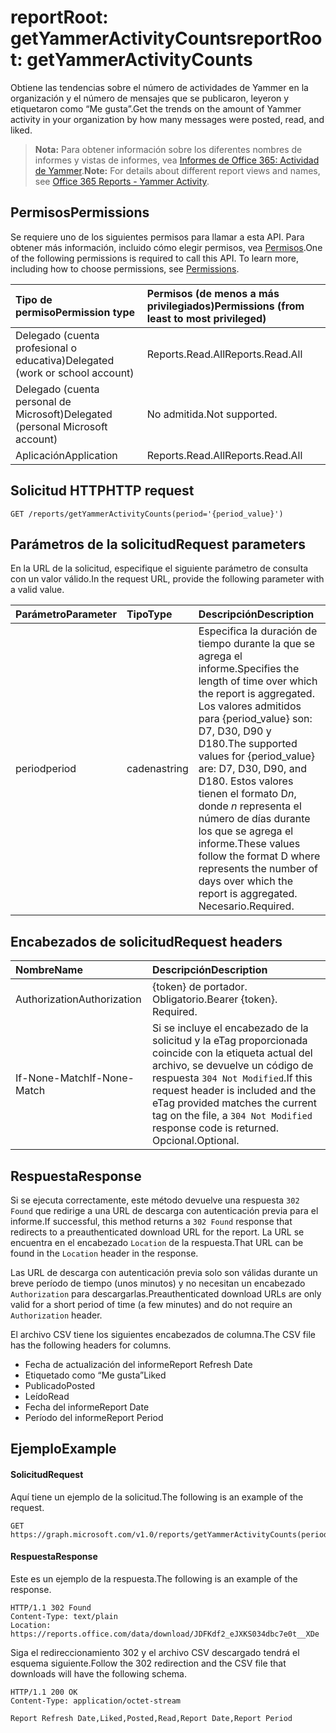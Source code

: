 # <a name="reportroot-getyammeractivitycounts"></a><span data-ttu-id="71bd0-101">reportRoot: getYammerActivityCounts</span><span class="sxs-lookup"><span data-stu-id="71bd0-101">reportRoot: getYammerActivityCounts</span></span>

<span data-ttu-id="71bd0-102">Obtiene las tendencias sobre el número de actividades de Yammer en la organización y el número de mensajes que se publicaron, leyeron y etiquetaron como “Me gusta”.</span><span class="sxs-lookup"><span data-stu-id="71bd0-102">Get the trends on the amount of Yammer activity in your organization by how many messages were posted, read, and liked.</span></span>

> <span data-ttu-id="71bd0-103">**Nota:** Para obtener información sobre los diferentes nombres de informes y vistas de informes, vea [Informes de Office 365: Actividad de Yammer](https://support.office.com/client/Yammer-activity-c7c9f938-5b8e-4d52-b1a2-c7c32cb2312a).</span><span class="sxs-lookup"><span data-stu-id="71bd0-103">**Note:** For details about different report views and names, see [Office 365 Reports - Yammer Activity](https://support.office.com/client/Yammer-activity-c7c9f938-5b8e-4d52-b1a2-c7c32cb2312a).</span></span>

## <a name="permissions"></a><span data-ttu-id="71bd0-104">Permisos</span><span class="sxs-lookup"><span data-stu-id="71bd0-104">Permissions</span></span>

<span data-ttu-id="71bd0-p101">Se requiere uno de los siguientes permisos para llamar a esta API. Para obtener más información, incluido cómo elegir permisos, vea [Permisos](../../../concepts/permissions_reference.md).</span><span class="sxs-lookup"><span data-stu-id="71bd0-p101">One of the following permissions is required to call this API. To learn more, including how to choose permissions, see [Permissions](../../../concepts/permissions_reference.md).</span></span>

| <span data-ttu-id="71bd0-107">Tipo de permiso</span><span class="sxs-lookup"><span data-stu-id="71bd0-107">Permission type</span></span>                        | <span data-ttu-id="71bd0-108">Permisos (de menos a más privilegiados)</span><span class="sxs-lookup"><span data-stu-id="71bd0-108">Permissions (from least to most privileged)</span></span> |
| :------------------------------------- | :--------------------------------------- |
| <span data-ttu-id="71bd0-109">Delegado (cuenta profesional o educativa)</span><span class="sxs-lookup"><span data-stu-id="71bd0-109">Delegated (work or school account)</span></span>     | <span data-ttu-id="71bd0-110">Reports.Read.All</span><span class="sxs-lookup"><span data-stu-id="71bd0-110">Reports.Read.All</span></span>                         |
| <span data-ttu-id="71bd0-111">Delegado (cuenta personal de Microsoft)</span><span class="sxs-lookup"><span data-stu-id="71bd0-111">Delegated (personal Microsoft account)</span></span> | <span data-ttu-id="71bd0-112">No admitida.</span><span class="sxs-lookup"><span data-stu-id="71bd0-112">Not supported.</span></span>                           |
| <span data-ttu-id="71bd0-113">Aplicación</span><span class="sxs-lookup"><span data-stu-id="71bd0-113">Application</span></span>                            | <span data-ttu-id="71bd0-114">Reports.Read.All</span><span class="sxs-lookup"><span data-stu-id="71bd0-114">Reports.Read.All</span></span>                         |

## <a name="http-request"></a><span data-ttu-id="71bd0-115">Solicitud HTTP</span><span class="sxs-lookup"><span data-stu-id="71bd0-115">HTTP request</span></span>

<!-- { "blockType": "ignored" } --> 

```http
GET /reports/getYammerActivityCounts(period='{period_value}')
```

## <a name="request-parameters"></a><span data-ttu-id="71bd0-116">Parámetros de la solicitud</span><span class="sxs-lookup"><span data-stu-id="71bd0-116">Request parameters</span></span>

<span data-ttu-id="71bd0-117">En la URL de la solicitud, especifique el siguiente parámetro de consulta con un valor válido.</span><span class="sxs-lookup"><span data-stu-id="71bd0-117">In the request URL, provide the following parameter with a valid value.</span></span>

| <span data-ttu-id="71bd0-118">Parámetro</span><span class="sxs-lookup"><span data-stu-id="71bd0-118">Parameter</span></span> | <span data-ttu-id="71bd0-119">Tipo</span><span class="sxs-lookup"><span data-stu-id="71bd0-119">Type</span></span>   | <span data-ttu-id="71bd0-120">Descripción</span><span class="sxs-lookup"><span data-stu-id="71bd0-120">Description</span></span>                              |
| :-------- | :----- | :--------------------------------------- |
| <span data-ttu-id="71bd0-121">period</span><span class="sxs-lookup"><span data-stu-id="71bd0-121">period</span></span>    | <span data-ttu-id="71bd0-122">cadena</span><span class="sxs-lookup"><span data-stu-id="71bd0-122">string</span></span> | <span data-ttu-id="71bd0-123">Especifica la duración de tiempo durante la que se agrega el informe.</span><span class="sxs-lookup"><span data-stu-id="71bd0-123">Specifies the length of time over which the report is aggregated.</span></span> <span data-ttu-id="71bd0-124">Los valores admitidos para {period_value} son: D7, D30, D90 y D180.</span><span class="sxs-lookup"><span data-stu-id="71bd0-124">The supported values for {period_value} are: D7, D30, D90, and D180.</span></span> <span data-ttu-id="71bd0-125">Estos valores tienen el formato D*n*, donde *n* representa el número de días durante los que se agrega el informe.</span><span class="sxs-lookup"><span data-stu-id="71bd0-125">These values follow the format D   where    represents the number of days over which the report is aggregated.</span></span> <span data-ttu-id="71bd0-126">Necesario.</span><span class="sxs-lookup"><span data-stu-id="71bd0-126">Required.</span></span> |

## <a name="request-headers"></a><span data-ttu-id="71bd0-127">Encabezados de solicitud</span><span class="sxs-lookup"><span data-stu-id="71bd0-127">Request headers</span></span>

| <span data-ttu-id="71bd0-128">Nombre</span><span class="sxs-lookup"><span data-stu-id="71bd0-128">Name</span></span>          | <span data-ttu-id="71bd0-129">Descripción</span><span class="sxs-lookup"><span data-stu-id="71bd0-129">Description</span></span>                              |
| :------------ | :--------------------------------------- |
| <span data-ttu-id="71bd0-130">Authorization</span><span class="sxs-lookup"><span data-stu-id="71bd0-130">Authorization</span></span> | <span data-ttu-id="71bd0-p103">{token} de portador. Obligatorio.</span><span class="sxs-lookup"><span data-stu-id="71bd0-p103">Bearer {token}. Required.</span></span>                |
| <span data-ttu-id="71bd0-133">If-None-Match</span><span class="sxs-lookup"><span data-stu-id="71bd0-133">If-None-Match</span></span> | <span data-ttu-id="71bd0-134">Si se incluye el encabezado de la solicitud y la eTag proporcionada coincide con la etiqueta actual del archivo, se devuelve un código de respuesta `304 Not Modified`.</span><span class="sxs-lookup"><span data-stu-id="71bd0-134">If this request header is included and the eTag provided matches the current tag on the file, a `304 Not Modified` response code is returned.</span></span> <span data-ttu-id="71bd0-135">Opcional.</span><span class="sxs-lookup"><span data-stu-id="71bd0-135">Optional.</span></span> |

## <a name="response"></a><span data-ttu-id="71bd0-136">Respuesta</span><span class="sxs-lookup"><span data-stu-id="71bd0-136">Response</span></span>

<span data-ttu-id="71bd0-137">Si se ejecuta correctamente, este método devuelve una respuesta `302 Found` que redirige a una URL de descarga con autenticación previa para el informe.</span><span class="sxs-lookup"><span data-stu-id="71bd0-137">If successful, this method returns a `302 Found` response that redirects to a preauthenticated download URL for the report.</span></span> <span data-ttu-id="71bd0-138">La URL se encuentra en el encabezado `Location` de la respuesta.</span><span class="sxs-lookup"><span data-stu-id="71bd0-138">That URL can be found in the `Location` header in the response.</span></span>

<span data-ttu-id="71bd0-139">Las URL de descarga con autenticación previa solo son válidas durante un breve período de tiempo (unos minutos) y no necesitan un encabezado `Authorization` para descargarlas.</span><span class="sxs-lookup"><span data-stu-id="71bd0-139">Preauthenticated download URLs are only valid for a short period of time (a few minutes) and do not require an `Authorization` header.</span></span>

<span data-ttu-id="71bd0-140">El archivo CSV tiene los siguientes encabezados de columna.</span><span class="sxs-lookup"><span data-stu-id="71bd0-140">The CSV file has the following headers for columns.</span></span>

- <span data-ttu-id="71bd0-141">Fecha de actualización del informe</span><span class="sxs-lookup"><span data-stu-id="71bd0-141">Report Refresh Date</span></span>
- <span data-ttu-id="71bd0-142">Etiquetado como “Me gusta”</span><span class="sxs-lookup"><span data-stu-id="71bd0-142">Liked</span></span>
- <span data-ttu-id="71bd0-143">Publicado</span><span class="sxs-lookup"><span data-stu-id="71bd0-143">Posted</span></span>
- <span data-ttu-id="71bd0-144">Leído</span><span class="sxs-lookup"><span data-stu-id="71bd0-144">Read</span></span>
- <span data-ttu-id="71bd0-145">Fecha del informe</span><span class="sxs-lookup"><span data-stu-id="71bd0-145">Report Date</span></span>
- <span data-ttu-id="71bd0-146">Período del informe</span><span class="sxs-lookup"><span data-stu-id="71bd0-146">Report Period</span></span>

## <a name="example"></a><span data-ttu-id="71bd0-147">Ejemplo</span><span class="sxs-lookup"><span data-stu-id="71bd0-147">Example</span></span>

#### <a name="request"></a><span data-ttu-id="71bd0-148">Solicitud</span><span class="sxs-lookup"><span data-stu-id="71bd0-148">Request</span></span>

<span data-ttu-id="71bd0-149">Aquí tiene un ejemplo de la solicitud.</span><span class="sxs-lookup"><span data-stu-id="71bd0-149">The following is an example of the request.</span></span>

<!-- {
  "blockType": "request",
  "name": "reportroot_getyammeractivitycounts"
}-->

```http
GET https://graph.microsoft.com/v1.0/reports/getYammerActivityCounts(period='D7')
```

#### <a name="response"></a><span data-ttu-id="71bd0-150">Respuesta</span><span class="sxs-lookup"><span data-stu-id="71bd0-150">Response</span></span>

<span data-ttu-id="71bd0-151">Este es un ejemplo de la respuesta.</span><span class="sxs-lookup"><span data-stu-id="71bd0-151">The following is an example of the response.</span></span>

<!-- { "blockType": "ignored" } --> 

```http
HTTP/1.1 302 Found
Content-Type: text/plain
Location: https://reports.office.com/data/download/JDFKdf2_eJXKS034dbc7e0t__XDe
```

<span data-ttu-id="71bd0-152">Siga el redireccionamiento 302 y el archivo CSV descargado tendrá el esquema siguiente.</span><span class="sxs-lookup"><span data-stu-id="71bd0-152">Follow the 302 redirection and the CSV file that downloads will have the following schema.</span></span>

<!-- {
  "blockType": "response",
  "truncated": true,
  "@odata.type": "stream"
} -->

```http
HTTP/1.1 200 OK
Content-Type: application/octet-stream

Report Refresh Date,Liked,Posted,Read,Report Date,Report Period
```

